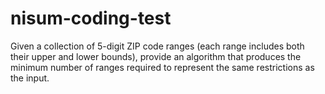# nisum-coding-test
Given a collection of 5-digit ZIP code ranges (each range includes both their upper and lower bounds), provide an algorithm that produces the minimum number of ranges required to represent the same restrictions as the input. 
